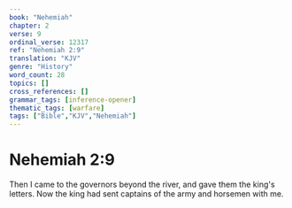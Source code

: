 ```yaml
---
book: "Nehemiah"
chapter: 2
verse: 9
ordinal_verse: 12317
ref: "Nehemiah 2:9"
translation: "KJV"
genre: "History"
word_count: 28
topics: []
cross_references: []
grammar_tags: [inference-opener]
thematic_tags: [warfare]
tags: ["Bible","KJV","Nehemiah"]
---
```


# Nehemiah 2:9

Then I came to the governors beyond the river, and gave them the king's letters. Now the king had sent captains of the army and horsemen with me.
